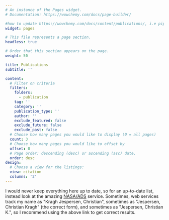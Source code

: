 ```yaml
---
# An instance of the Pages widget.
# Documentation: https://wowchemy.com/docs/page-builder/

#how to update https://wowchemy.com/docs/content/publications/, i.e pip3 install -U academic, academic import --bibtex static/publications.bib, and then correct weird characters, otherwise it won't load
widget: pages

# This file represents a page section.
headless: true

# Order that this section appears on the page.
weight: 50

title: Publications
subtitle: ''

content:
  # Filter on criteria
  filters:
    folders:
      - publication
    tag: ''
    category: ''
    publication_type: ''
    author: ''
    exclude_featured: false
    exclude_future: false
    exclude_past: false
  # Choose how many pages you would like to display (0 = all pages)
  count: 3
  # Choose how many pages you would like to offset by
  offset: 0
  # Page order: descending (desc) or ascending (asc) date.
  order: desc
design:
  # Choose a view for the listings:
  view: citation
  columns: '2'
---
```


I would never keep everything here up to date, so for an up-to-date list, instead look at the amazing [NASA/ADS](https://ui.adsabs.harvard.edu/search/fq=%7B!type%3Daqp%20v%3D%24fq_database%7D&fq_database=(database%3Aastronomy%20OR%20database%3Aphysics)&q=((author%3A%22Jespersen%2C%20Christian%20K.%22%20or%20author%3A%22Kragh%20Jespersen%2C%20Christian%22)%20AND%20year%3A2020-)&sort=date%20desc%2C%20bibcode%20desc&p_=0) service. Sometimes, web services track my name as "Kragh Jespersen, Christian", sometimes as "Jespersen, Christian Kragh" (the correct form), and sometimes as "Jespersen, Christian K.", so I recommend using the above link to get correct results.
